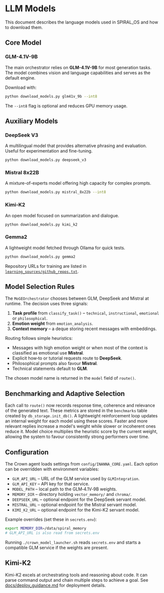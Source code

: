 # LLM Models

This document describes the language models used in SPIRAL_OS and how to download them.

## Core Model

### GLM-4.1V-9B

The main orchestrator relies on **GLM-4.1V-9B** for most generation tasks. The model combines vision and language capabilities and serves as the default engine.

Download with:

```bash
python download_models.py glm41v_9b --int8
```

The `--int8` flag is optional and reduces GPU memory usage.

## Auxiliary Models

### DeepSeek V3

A multilingual model that provides alternative phrasing and evaluation. Useful for experimentation and fine-tuning.

```bash
python download_models.py deepseek_v3
```

### Mistral 8x22B

A mixture-of-experts model offering high capacity for complex prompts.

```bash
python download_models.py mistral_8x22b --int8
```

### Kimi-K2

An open model focused on summarization and dialogue.

```bash
python download_models.py kimi_k2
```

### Gemma2

A lightweight model fetched through Ollama for quick tests.

```bash
python download_models.py gemma2
```

Repository URLs for training are listed in [`learning_sources/github_repos.txt`](../learning_sources/github_repos.txt).

## Model Selection Rules

The `MoGEOrchestrator` chooses between GLM, DeepSeek and Mistral at runtime.
The decision uses three signals:

1. **Task profile** from `classify_task()` – `technical`, `instructional`,
   `emotional` or `philosophical`.
2. **Emotion weight** from `emotion_analysis`.
3. **Context memory** – a deque storing recent messages with embeddings.

Routing follows simple heuristics:

- Messages with high emotion weight or when most of the context is
  classified as emotional use **Mistral**.
- Explicit how‑to or tutorial requests route to **DeepSeek**.
- Philosophical prompts also favour **Mistral**.
- Technical statements default to **GLM**.

The chosen model name is returned in the `model` field of `route()`.

## Benchmarking and Adaptive Selection

Each call to `route()` now records response time, coherence and relevance of the
generated text. These metrics are stored in the `benchmarks` table created by
`db_storage.init_db()`. A lightweight reinforcement loop updates an internal
weight for each model using these scores. Faster and more relevant replies
increase a model's weight while slower or incoherent ones reduce it. Model
choice multiplies the heuristic score by the current weight, allowing the system
to favour consistently strong performers over time.

## Configuration

The Crown agent loads settings from `config/INANNA_CORE.yaml`. Each option can
be overridden with environment variables:

- `GLM_API_URL` – URL of the GLM service used by `GLMIntegration`.
- `GLM_API_KEY` – API key for that service.
- `MODEL_PATH` – local path to the GLM‑4.1V‑9B weights.
- `MEMORY_DIR` – directory holding `vector_memory/` and `chroma/`.
- `DEEPSEEK_URL` – optional endpoint for the DeepSeek servant model.
- `MISTRAL_URL` – optional endpoint for the Mistral servant model.
- `KIMI_K2_URL` – optional endpoint for the Kimi-K2 servant model.

Example overrides (set these in `secrets.env`):

```bash
export MEMORY_DIR=/data/spiral_memory
# GLM_API_URL is also read from secrets.env
```

Running `./crown_model_launcher.sh` reads `secrets.env` and starts a compatible
GLM service if the weights are present.

## Kimi-K2

Kimi-K2 excels at orchestrating tools and reasoning about code. It can parse
command output and chain multiple steps to achieve a goal. See
[docs/deploy_guidance.md](deploy_guidance.md) for deployment details.
